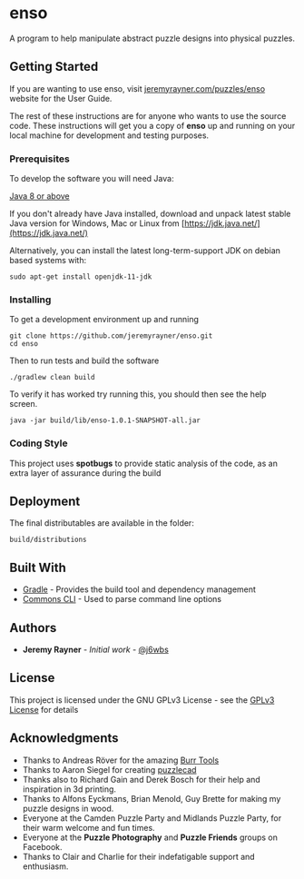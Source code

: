 # enso

A program to help manipulate abstract puzzle designs into physical puzzles.

## Getting Started

If you are wanting to use enso, visit <a href="http://jeremyrayner.com/puzzles/enso">jeremyrayner.com/puzzles/enso</a> website for the User Guide.

The rest of these instructions are for anyone who wants to use the source code.
These instructions will get you a copy of **enso** up and running on your local machine for development and testing purposes. 

### Prerequisites

To develop the software you will need Java:

<u>Java 8 or above</u>

If you don't already have Java installed, download and unpack latest stable Java version for Windows, Mac or Linux from [https://jdk.java.net/](https://jdk.java.net/)

Alternatively, you can install the latest long-term-support JDK on debian based systems with:
```
sudo apt-get install openjdk-11-jdk
```

### Installing

To get a development environment up and running

```
git clone https://github.com/jeremyrayner/enso.git
cd enso
```

Then to run tests and build the software

```
./gradlew clean build
```

To verify it has worked try running this, you should then see the help screen.
```
java -jar build/lib/enso-1.0.1-SNAPSHOT-all.jar
```

### Coding Style

This project uses **spotbugs** to provide static analysis of the code, as an extra layer of assurance during the build

## Deployment

The final distributables are available in the folder:
```
build/distributions
```

## Built With

* [Gradle](https://gradle.org/) - Provides the build tool and dependency management
* [Commons CLI](https://commons.apache.org/proper/commons-cli/) - Used to parse command line options

## Authors

* **Jeremy Rayner** - *Initial work* - [@j6wbs](https://twitter.com/j6wbs)

## License

This project is licensed under the GNU GPLv3 License - see the [GPLv3 License](https://choosealicense.com/licenses/gpl-3.0/) for details

## Acknowledgments

* Thanks to Andreas Röver for the amazing [Burr Tools](http://burrtools.sourceforge.net/)
* Thanks to Aaron Siegel for creating [puzzlecad](https://www.thingiverse.com/thing:3198014)
* Thanks also to Richard Gain and Derek Bosch for their help and inspiration in 3d printing.
* Thanks to Alfons Eyckmans, Brian Menold, Guy Brette for making my puzzle designs in wood.
* Everyone at the Camden Puzzle Party and Midlands Puzzle Party, for their warm welcome and fun times.
* Everyone at the **Puzzle Photography** and **Puzzle Friends** groups on Facebook.
* Thanks to Clair and Charlie for their indefatigable support and enthusiasm.